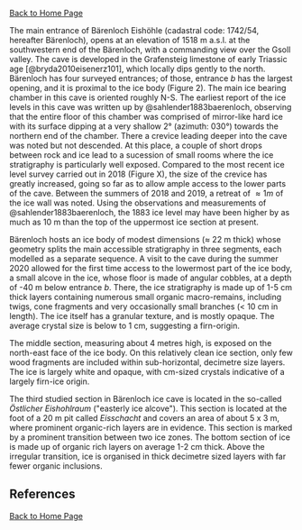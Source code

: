 [Back to Home Page](https://tr1813.github.io/ancient-ice-in-austria/descriptions/index.html)

The main entrance of Bärenloch Eishöhle (cadastral code: 1742/54, hereafter Bärenloch), opens at an elevation of 1518 m a.s.l. at the southwestern end of the Bärenloch, with a commanding view over the Gsoll valley. 
The cave is developed in the Grafensteig limestone of early Triassic age [@bryda2010eisenerz101], which locally dips gently to the north. 
Bärenloch has four surveyed entrances; of those, entrance *b* has the largest opening, and it is proximal to the ice body (Figure 2).
The main ice bearing chamber in this cave is oriented roughly N-S. 
The earliest report of the ice levels in this cave was written up by @sahlender1883baerenloch, observing that the entire floor of this chamber was comprised of mirror-like hard ice with its surface dipping at a very shallow 2° (azimuth: 030°) towards the northern end of the chamber.
There a crevice leading deeper into the cave was noted but not descended. 
At this place, a couple of short drops between rock and ice lead to a sucession of small rooms where the ice stratigraphy is particularly well exposed.
Compared to the most recent ice level survey carried out in 2018 (Figure X), the size of the crevice has greatly increased, going so far as to allow ample access to the lower parts of the cave. Between the summers of 2018 and 2019, a retreat of $\approx 1 m$ of the ice wall was noted.
Using the observations and measurements of @sahlender1883baerenloch, the 1883 ice level may have been higher by as much as 10 m than the top of the uppermost ice section at present.

Bärenloch hosts an ice body of modest dimensions ($\approx$ 22 m thick) whose geometry splits the main accessible stratigraphy in three segments, each modelled as a separate sequence.
A visit to the cave during the summer 2020 allowed for the first time access to the lowermost part of the ice body, a small alcove in the ice, whose floor is made of angular cobbles, at a depth of -40 m below entrance _b_.
There, the ice stratigraphy is made up of 1-5 cm thick layers containing numerous small organic macro-remains, including twigs, cone fragments and very occasionally small branches (< 10 cm in length).
The ice itself has a granular texture, and is mostly opaque. 
The average crystal size is below to 1 cm, suggesting a firn-origin.

The middle section, measuring about 4 metres high, is exposed on the north-east face of the ice body. 
On this relatively clean ice section, only few wood fragments are included within sub-horizontal, decimetre size layers.
The ice is largely white and opaque, with cm-sized crystals indicative of a largely firn-ice origin.

The third studied section in Bärenloch ice cave is located in the so-called _Östlicher Eishohlraum_ ("easterly ice alcove"). 
This section is located at the foot of a 20 m pit called _Eisschacht_ and covers an area of about 5 x 3 m, where prominent organic-rich layers are in evidence.
This section is marked by a prominent transition between two ice zones. 
The bottom section of ice is made up of organic rich layers on average 1-2 cm thick. 
Above the irregular transition, ice is organised in thick decimetre sized layers with far fewer organic inclusions.

## References

[Back to Home Page](https://tr1813.github.io/ancient-ice-in-austria/descriptions/index.html)

